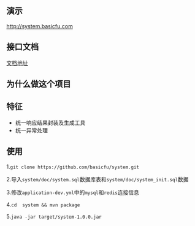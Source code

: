 ## 演示
<http://system.basicfu.com>

## 接口文档
[文档地址]()

## 为什么做这个项目

## 特征

- 统一响应结果封装及生成工具
- 统一异常处理

## 使用

1.`git clone https://github.com/basicfu/system.git`

2.导入`system/doc/system.sql`数据库表和`system/doc/system_init.sql`数据

3.修改`application-dev.yml`中的`mysql`和`redis`连接信息

4.`cd  system && mvn package`

5.`java -jar target/system-1.0.0.jar`
